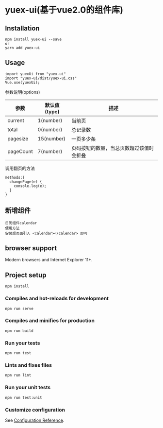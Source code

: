 # yuex-ui(基于vue2.0的组件库)


## Installation
```
npm install yuex-ui --save
or
yarn add yuex-ui
```
## Usage
```
import yuexUi from "yuex-ui"
import "yuex-ui/dist/yuex-ui.css"
Vue.use(yuexUi);
```
参数说明(options)

参数      | 默认值(type)| 描述
----------|------------|-------------------------------------
current   | 1(number)  | 当前页
total     | 0(number)  | 总记录数
pagesize  | 15(number) | 一页多少条
pageCount | 7(number)  | 页码按钮的数量，当总页数超过该值时会折叠

调用翻页的方法
```
methods:{
  changePage(e) {
    console.log(e);
  }
}
```
## 新增组件
```
日历组件calendar
使用方法
安装后页面引入 <calendar></calendar> 即可

```
## browser support
Modern browsers and Internet Explorer 11+.

## Project setup
```
npm install
```

### Compiles and hot-reloads for development
```
npm run serve
```

### Compiles and minifies for production
```
npm run build
```

### Run your tests
```
npm run test
```

### Lints and fixes files
```
npm run lint
```

### Run your unit tests
```
npm run test:unit
```

### Customize configuration
See [Configuration Reference](https://cli.vuejs.org/config/).
